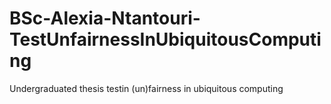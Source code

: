 # BSc-Alexia-Ntantouri-TestUnfairnessInUbiquitousComputing
Undergraduated thesis testin (un)fairness in ubiquitous computing
